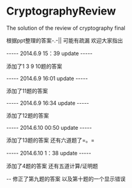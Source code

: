 CryptographyReview
==================

The solution of the review of cryptography final

根据ppt整理的答案-.-|| 可能有疏漏 欢迎大家指出

----- 2014.6.9 15：39 update -----

添加了1 3 9 10题的答案

----- 2014.6.9 16:01 update -----

添加了11题的答案

----- 2014.6.9 16:34 update -----

添加了12题的答案

----- 2014.6.10 00:50 update -----

添加了13题的答案 还有六道题了=。=

----- 2014.6.10 1：38 update -----

添加了4题的答案 还有五道计算/证明题

--
修正了第九题的答案 以及第十题的一个显示错误

